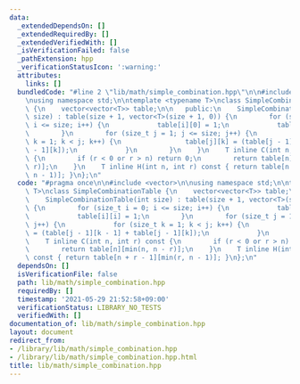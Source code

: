 ```yaml
---
data:
  _extendedDependsOn: []
  _extendedRequiredBy: []
  _extendedVerifiedWith: []
  _isVerificationFailed: false
  _pathExtension: hpp
  _verificationStatusIcon: ':warning:'
  attributes:
    links: []
  bundledCode: "#line 2 \"lib/math/simple_combination.hpp\"\n\n#include <vector>\n\
    \nusing namespace std;\n\ntemplate <typename T>\nclass SimpleCombinationTable\
    \ {\n    vector<vector<T>> table;\n\n   public:\n    SimpleCombinationTable(int\
    \ size) : table(size + 1, vector<T>(size + 1, 0)) {\n        for (size_t i = 0;\
    \ i <= size; i++) {\n            table[i][0] = 1;\n            table[i][i] = 1;\n\
    \        }\n        for (size_t j = 1; j <= size; j++) {\n            for (size_t\
    \ k = 1; k < j; k++) {\n                table[j][k] = (table[j - 1][k - 1] + table[j\
    \ - 1][k]);\n            }\n        }\n    }\n    T inline C(int n, int r) const\
    \ {\n        if (r < 0 or r > n) return 0;\n        return table[n][min(n, n -\
    \ r)];\n    }\n    T inline H(int n, int r) const { return table[n + r - 1][min(r,\
    \ n - 1)]; }\n};\n"
  code: "#pragma once\n\n#include <vector>\n\nusing namespace std;\n\ntemplate <typename\
    \ T>\nclass SimpleCombinationTable {\n    vector<vector<T>> table;\n\n   public:\n\
    \    SimpleCombinationTable(int size) : table(size + 1, vector<T>(size + 1, 0))\
    \ {\n        for (size_t i = 0; i <= size; i++) {\n            table[i][0] = 1;\n\
    \            table[i][i] = 1;\n        }\n        for (size_t j = 1; j <= size;\
    \ j++) {\n            for (size_t k = 1; k < j; k++) {\n                table[j][k]\
    \ = (table[j - 1][k - 1] + table[j - 1][k]);\n            }\n        }\n    }\n\
    \    T inline C(int n, int r) const {\n        if (r < 0 or r > n) return 0;\n\
    \        return table[n][min(n, n - r)];\n    }\n    T inline H(int n, int r)\
    \ const { return table[n + r - 1][min(r, n - 1)]; }\n};\n"
  dependsOn: []
  isVerificationFile: false
  path: lib/math/simple_combination.hpp
  requiredBy: []
  timestamp: '2021-05-29 21:52:58+09:00'
  verificationStatus: LIBRARY_NO_TESTS
  verifiedWith: []
documentation_of: lib/math/simple_combination.hpp
layout: document
redirect_from:
- /library/lib/math/simple_combination.hpp
- /library/lib/math/simple_combination.hpp.html
title: lib/math/simple_combination.hpp
---
```

